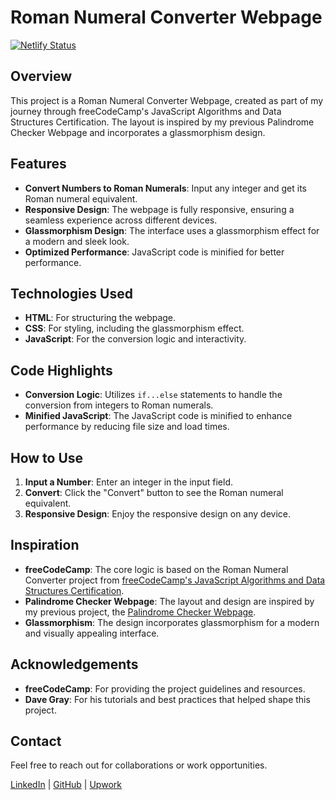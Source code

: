 # Roman Numeral Converter Webpage

[![Netlify Status](https://api.netlify.com/api/v1/badges/469010fe-a1e8-4c0e-998b-0a8ad85278c0/deploy-status)](https://app.netlify.com/sites/roman-numeral-converter-webpage/deploys)

## Overview

This project is a Roman Numeral Converter Webpage, created as part of my journey through freeCodeCamp's JavaScript Algorithms and Data Structures Certification. The layout is inspired by my previous Palindrome Checker Webpage and incorporates a glassmorphism design.

## Features

- **Convert Numbers to Roman Numerals**: Input any integer and get its Roman numeral equivalent.
- **Responsive Design**: The webpage is fully responsive, ensuring a seamless experience across different devices.
- **Glassmorphism Design**: The interface uses a glassmorphism effect for a modern and sleek look.
- **Optimized Performance**: JavaScript code is minified for better performance.

## Technologies Used

- **HTML**: For structuring the webpage.
- **CSS**: For styling, including the glassmorphism effect.
- **JavaScript**: For the conversion logic and interactivity.

## Code Highlights

- **Conversion Logic**: Utilizes `if...else` statements to handle the conversion from integers to Roman numerals.
- **Minified JavaScript**: The JavaScript code is minified to enhance performance by reducing file size and load times.

## How to Use

1. **Input a Number**: Enter an integer in the input field.
2. **Convert**: Click the "Convert" button to see the Roman numeral equivalent.
3. **Responsive Design**: Enjoy the responsive design on any device.

## Inspiration

- **freeCodeCamp**: The core logic is based on the Roman Numeral Converter project from [freeCodeCamp's JavaScript Algorithms and Data Structures Certification](https://www.freecodecamp.org/learn/javascript-algorithms-and-data-structures-v8/).
- **Palindrome Checker Webpage**: The layout and design are inspired by my previous project, the [Palindrome Checker Webpage](https://palindrome-checker-webpage.netlify.app/).
- **Glassmorphism**: The design incorporates glassmorphism for a modern and visually appealing interface.

## Acknowledgements

- **freeCodeCamp**: For providing the project guidelines and resources.
- **Dave Gray**: For his tutorials and best practices that helped shape this project.

## Contact

Feel free to reach out for collaborations or work opportunities.

[LinkedIn](https://www.linkedin.com/in/john-jerry-ginon-0b5539314/) | [GitHub](https://github.com/jjmginon9231/) | [Upwork](https://www.upwork.com/freelancers/~01432eb5f90e315e15?mp_source=share)
